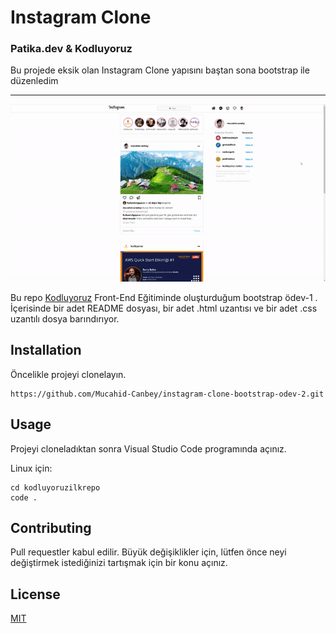 # Instagram Clone 
### Patika.dev & Kodluyoruz

Bu projede eksik olan Instagram Clone yapısını baştan sona bootstrap ile düzenledim

---

![Image](images/yeniproje.gif)

Bu repo [Kodluyoruz](https://www.kodluyoruz.org/) Front-End Eğitiminde oluşturduğum bootstrap ödev-1 . İçerisinde bir adet README dosyası, bir adet .html uzantısı ve bir adet .css uzantılı dosya barındırıyor.

## Installation

Öncelikle projeyi clonelayın.

```
https://github.com/Mucahid-Canbey/instagram-clone-bootstrap-odev-2.git
```

## Usage
Projeyi cloneladıktan sonra Visual Studio Code programında açınız.

Linux için:
```
cd kodluyoruzilkrepo
code .
```
## Contributing
Pull requestler kabul edilir. Büyük değişiklikler için, lütfen önce neyi değiştirmek istediğinizi tartışmak için bir konu açınız.

## License
[MIT](https://choosealicense.com/licenses/mit/)

